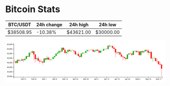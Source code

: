# Bitcoin Stats

BTC/USDT|24h change|24h high|24h low|
|---|---|---|---|
|$38508.95|-10.38%|$43621.00|$30000.00|

<img src="./chart.svg">
